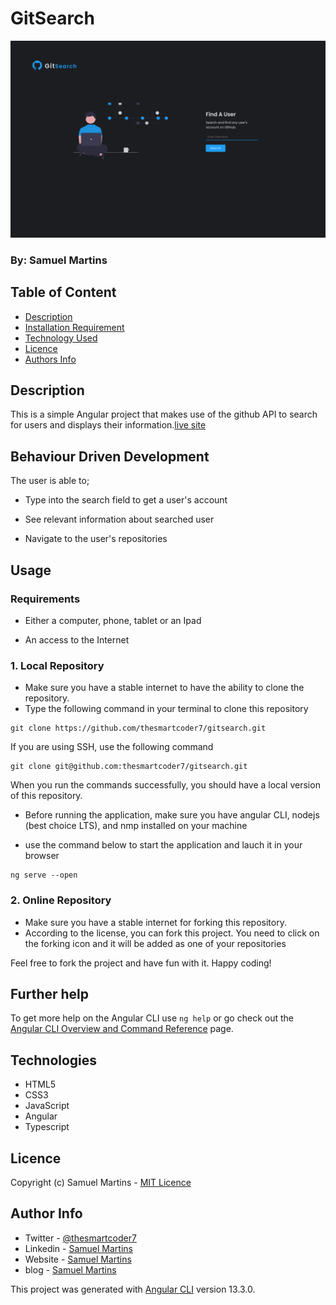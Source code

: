 # GitSearch

![Project Image](src/assets/readme-image.png)

### By: Samuel Martins

## Table of Content

- [Description](#description)
- [Installation Requirement](#usage)
- [Technology Used](#technologies)
- [Licence](#licence)
- [Authors Info](#author-info)

## Description

This is a simple Angular project that makes use of the github API to search for users and displays their information.[live site]()

## Behaviour Driven Development

The user is able to;

- Type into the search field to get a user's account

- See relevant information about searched user

- Navigate to the user's repositories

## Usage

### Requirements

- Either a computer, phone, tablet or an Ipad

- An access to the Internet

### 1. Local Repository

- Make sure you have a stable internet to have the ability to clone the repository.
- Type the following command in your terminal to clone this repository

```
git clone https://github.com/thesmartcoder7/gitsearch.git
```

If you are using SSH, use the following command

```
git clone git@github.com:thesmartcoder7/gitsearch.git
```

When you run the commands successfully, you should have a local version of this repository.

- Before running the application, make sure you have angular CLI, nodejs (best choice LTS), and nmp installed on your machine

- use the command below to start the application and lauch it in your browser

```
ng serve --open
```

### 2. Online Repository

- Make sure you have a stable internet for forking this repository.
- According to the license, you can fork this project. You need to click on the forking icon and it will be added as one of your repositories

Feel free to fork the project and have fun with it. Happy coding!

## Further help

To get more help on the Angular CLI use `ng help` or go check out the [Angular CLI Overview and Command Reference](https://angular.io/cli) page.

## Technologies

- HTML5
- CSS3
- JavaScript
- Angular
- Typescript

## Licence

Copyright (c) Samuel Martins - [MIT Licence](LICENSE)

## Author Info

- Twitter - [@thesmartcoder7](https://twitter.com/thesmartcoder7)
- Linkedin - [Samuel Martins](https://www.linkedin.com/in/samuel-martins-09839b115/)
- Website - [Samuel Martins](https://smart-code.dev)
- blog - [Samuel Martins](https://samuel-martins.medium.com/)

This project was generated with [Angular CLI](https://github.com/angular/angular-cli) version 13.3.0.
